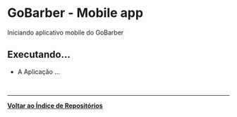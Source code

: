 # GoBarber - Mobile app
 Iniciando aplicativo mobile do GoBarber

## Executando...
- A Aplicação
  ...

<br/>

---
<b>[Voltar ao Índice de Repositórios](https://github.com/salescamila/gostack)</b>
